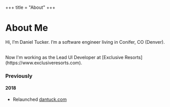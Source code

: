 +++
title = "About"
+++

# About Me
Hi, I’m Daniel Tucker. I’m a software engineer living in Conifer, CO (Denver).

<br />
Now I'm working as the Lead UI Developer at [Exclusive Resorts](https://www.exclusiveresorts.com).

### Previously

#### 2018

  - Relaunched [dantuck.com](/)  
